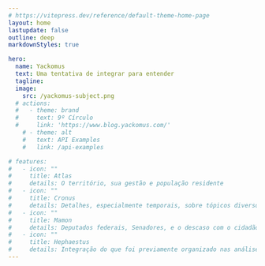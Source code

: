 ```yaml
---
# https://vitepress.dev/reference/default-theme-home-page
layout: home
lastupdate: false
outline: deep
markdownStyles: true

hero:
  name: Yackomus
  text: Uma tentativa de integrar para entender
  tagline:
  image:
    src: /yackomus-subject.png
  # actions:
  #   - theme: brand
  #     text: 9º Círculo 
  #     link: 'https://www.blog.yackomus.com/'
    # - theme: alt
    #   text: API Examples
    #   link: /api-examples

# features:
#   - icon: ""
#     title: Atlas
#     details: O território, sua gestão e população residente
#   - icon: ""
#     title: Cronus
#     details: Detalhes, especialmente temporais, sobre tópicos diversos
#   - icon: ""
#     title: Mamon
#     details: Deputados federais, Senadores, e o descaso com o cidadão de bem e com o futuro do país
#   - icon: ""
#     title: Hephaestus
#     details: Integração do que foi previamente organizado nas análises dos blocos anteriores
---
```

